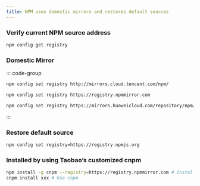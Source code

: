 ```yaml
---
title: NPM uses domestic mirrors and restores default sources
---
```


### Verify current NPM source address

```sh
npm config get registry
```

### Domestic Mirror

::: code-group

```sh [Tencent Cloud]
npm config set registry http://mirrors.cloud.tencent.com/npm/
```

```sh [Taobao]
npm config set registry https://registry.npmmirror.com
```

```sh [Huawei Cloud]
npm config set registry https://mirrors.huaweicloud.com/repository/npm/
```

:::

### Restore default source

```sh
npm config set registry=https://registry.npmjs.org
```

### Installed by using Taobao’s customized cnpm

```sh
npm install -g cnpm --registry=https://registry.npmmirror.com # Install cnpm
cnpm install xxx # Use cnpm
```
